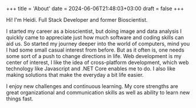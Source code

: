 +++
title = 'About'
date = 2024-06-06T21:48:03+03:00
draft = false
+++

Hi! I'm Heidi. Full Stack Developer and former Bioscientist.

I started my career as a bioscientist, but doing image and data analysis I quickly came to appreciate just how much software and coding skills can aid us. So started my journey deeper into the world of computers, mind you I had some small casual interest from before. But as it often is, one needs some sort of a push to change directions in life. Web development is my center of interest, I like the idea of cross-platform development, which web technology like Javascript and .NET Core enables me to do. I also like making solutions that make the everyday a bit life easier.

I enjoy new challenges and continuous learning. My core strengths are great organizational and communication skills as well as ability to learn new things fast.